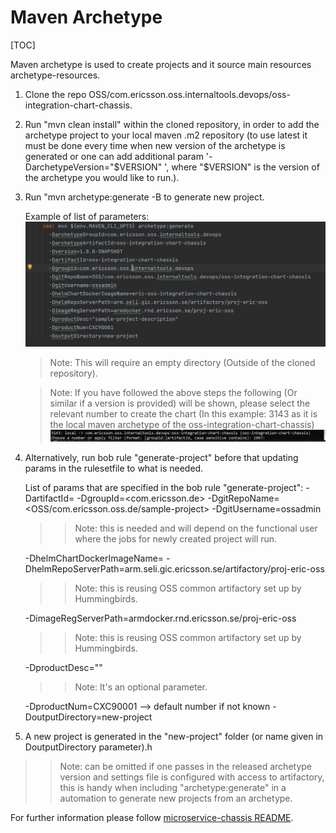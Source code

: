 # Maven Archetype

[TOC]


Maven archetype is used to create projects and it source main resources archetype-resources.



1) Clone the repo OSS/com.ericsson.oss.internaltools.devops/oss-integration-chart-chassis.


2) Run "mvn clean install" within the cloned repository, in order to add the archetype project to your local maven .m2 repository (to use latest it must be done every time when new version of the archetype is generated or one can add additional param '-DarchetypeVersion="$VERSION" ', where "$VERSION" is the version of the archetype you would like to run.).


3) Run "mvn archetype:generate -B <list of params> to generate new project.

   Example of list of parameters:![img.png](images/maven-archetype-example.png)

   > Note: This will require an empty directory (Outside of the cloned repository).

   > Note: If you have followed the above steps the following (Or similar if a version is provided) will be shown, please select the relevant number to create the chart (In this example: 3143 as it is the local maven archetype of the oss-integration-chart-chassis)
![img.png](images/maven-help.png)


4) Alternatively, run bob rule "generate-project" before that updating params in the rulesetfile to what is needed.

   List of params that are specified in the bob rule "generate-project":
   -DartifactId=<sample-project>
   -DgroupId=<com.ericsson.de>
   -DgitRepoName=<OSS/com.ericsson.oss.de/sample-project>
   -DgitUsername=ossadmin
    >> Note: this is needed and will depend on the functional user where the jobs for newly created project will run.

   -DhelmChartDockerImageName=<eric-sample-project>
   -DhelmRepoServerPath=arm.seli.gic.ericsson.se/artifactory/proj-eric-oss
    >> Note: this is reusing OSS common artifactory set up by Hummingbirds.

   -DimageRegServerPath=armdocker.rnd.ericsson.se/proj-eric-oss
    >> Note: this is reusing OSS common artifactory set up by Hummingbirds.

   -DproductDesc="<sample-project-description>"
    >> Note: It's an optional parameter.

   -DproductNum=CXC90001  --> default number if not known
   -DoutputDirectory=new-project

5) A new project is generated in the "new-project" folder (or name given in DoutputDirectory parameter).h

>> Note: can be omitted if one passes in the released archetype version and settings file is configured with access to artifactory, this is  handy when including "archetype:generate" in a automation to generate new projects from an archetype.

For further information please follow [microservice-chassis README](https://gerrit-gamma.gic.ericsson.se/gitweb?p=OSS/com.ericsson.oss.de/microservice-chassis.git;a=blob_plain;f=README.md;hb=refs/heads/master).